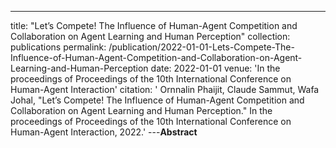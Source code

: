 ---
title: "Let’s Compete! The Influence of Human-Agent Competition and Collaboration on Agent Learning and Human Perception"
collection: publications
permalink: /publication/2022-01-01-Lets-Compete-The-Influence-of-Human-Agent-Competition-and-Collaboration-on-Agent-Learning-and-Human-Perception
date: 2022-01-01
venue: 'In the proceedings of Proceedings of the 10th International Conference on Human-Agent Interaction'
citation: ' Ornnalin Phaijit,  Claude Sammut,  Wafa Johal, &quot;Let’s Compete! The Influence of Human-Agent Competition and Collaboration on Agent Learning and Human Perception.&quot; In the proceedings of Proceedings of the 10th International Conference on Human-Agent Interaction, 2022.'
---**Abstract** 
